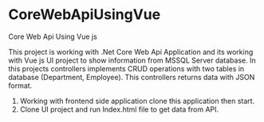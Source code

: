 # CoreWebApiUsingVue
Core Web Api Using Vue js

This project is working with .Net Core Web Api Application and 
its working with Vue js UI project to show information from MSSQL Server database.
In this projects controllers implements CRUD operations with two tables in database (Department, Employee).
This controllers returns data with JSON format.

1) Working with frontend side application clone this application then start.
2) Clone UI project and run Index.html file to get data from API.
